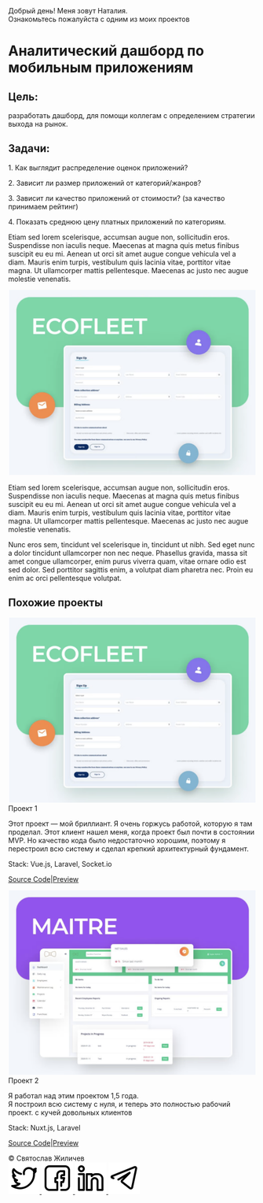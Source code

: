 <!DOCTYPE html>
<body>
                <span class="content__description">Добрый день! Меня зовут Наталия. <br/> Ознакомьтесь пожалуйста с одним из моих проектов</span>
                </nav>
            </div>
        </div>
        <div class="content__main">
            <h1 class="content__about-header">Аналитический дашборд по мобильным приложениям</h1>
            <div class="content__main-item">
                <div class="main-item__description">
                   <h2 class="content__subheader">Цель:</h2>
                    <p>разработать дашборд, для помощи коллегам с определением стратегии выхода на рынок.</p>
                </div>
              <h2 class="content__subheader">Задачи:</h2>
                    <p>1. Как выглядит распределение оценок приложений?</p>
               <p>2. Зависит ли размер приложений от категорий/жанров?</p>
               <p>3. Зависит ли качество приложений от стоимости? (за качество принимаем рейтинг)</p>
               <p>4. Показать среднюю цену платных приложений по категориям.</p>
                </div>
            </div>
            <div class="content__main-item">
                <div class="main-item__description">
                    <p>Etiam sed lorem scelerisque, accumsan augue non, sollicitudin eros. Suspendisse non iaculis neque. Maecenas at magna quis metus finibus suscipit eu eu mi. Aenean ut orci sit amet augue congue vehicula vel a diam. Mauris enim turpis, vestibulum quis lacinia vitae, porttitor vitae magna. Ut ullamcorper mattis pellentesque. Maecenas ac justo nec augue molestie venenatis.</p>
                </div>
            </div>
            <div class="content__main-item">
                <div class="main-item__description">
                    <img src="/assets/img/project.png" alt="project">
                </div>
            </div>
            <div class="content__main-item">
                <div class="main-item__description">
                    <p>Etiam sed lorem scelerisque, accumsan augue non, sollicitudin eros. Suspendisse non iaculis neque. Maecenas at magna quis metus finibus suscipit eu eu mi. Aenean ut orci sit amet augue congue vehicula vel a diam. Mauris enim turpis, vestibulum quis lacinia vitae, porttitor vitae magna. Ut ullamcorper mattis pellentesque. Maecenas ac justo nec augue molestie venenatis.</p>
                </div>
            </div>
            <div class="content__main-item">
                <div class="main-item__description">
                    <p>Nunc eros sem, tincidunt vel scelerisque in, tincidunt ut nibh. Sed eget nunc a dolor tincidunt ullamcorper non nec neque. Phasellus gravida, massa sit amet congue ullamcorper, enim purus viverra quam, vitae ornare odio est sed dolor. Sed porttitor sagittis enim, a volutpat diam pharetra nec. Proin eu enim ac orci pellentesque volutpat.</p>
                </div>
            </div>
            <h2 class="content__subheader">Похожие проекты</h2>
            <div class="content__main-item project">
                <a data-fslightbox href="/assets/img/project.png">
                    <img src="/assets/img/project.png" alt="project1">
                </a>
                <div>
                    <div class="main-item__title">
                        <span>Проект 1</span>
                    </div>
                    <div class="main-item__description">
                        <p>Этот проект — мой бриллиант. Я очень горжусь работой, которую я там проделал.
                            Этот клиент нашел меня, когда проект был почти в состоянии MVP. Но качество кода было недостаточно хорошим, поэтому я перестроил всю систему и сделал крепкий архитектурный фундамент.</p>
                    </div>
                    <div class="main-item__subdescription">
                        <p><span>Stack:</span> Vue.js, Laravel, Socket.io</p>
                        <p class="main-item__links"><a href=""><span>Source Code</span></a><span>|</span><a href=""><span>Preview</span></a> </p>
                    </div>
                </div>
            </div>
            <div class="content__main-item project">
                <a data-fslightbox href="/assets/img/project2.png">
                    <img src="/assets/img/project2.png" alt="project2">
                </a>
                <div>
                    <div class="main-item__title">
                        <span>Проект 2</span>
                    </div>
                    <div class="main-item__description">
                        <p>Я работал над этим проектом 1,5 года.
                            <br/>Я построил всю систему с нуля, и теперь это полностью рабочий проект.
                            с кучей довольных клиентов</p>
                    </div>
                    <div class="main-item__subdescription">
                        <p><span>Stack:</span> Nuxt.js, Laravel</p>
                        <p class="main-item__links"><a href=""><span>Source Code</span></a><span>|</span><a href=""><span>Preview</span></a> </p>
                    </div>
                </div>
            </div>
        </div>
    </div>
    <div class="footer">
        <div>
            <span>© Святослав Жиличев</span>
        </div>
        <div>
            <nav class="footer__social">
                <a href="#link" target="_blank" class="footer__social-item">
                    <img src="/assets/img/icons/twitter.svg" alt="Twitter">
                </a>
                <a href="#link" target="_blank" class="footer__social-item">
                    <img src="/assets/img/icons/facebook.svg" alt="Facebook">
                </a>
                <a href="#link" target="_blank" class="footer__social-item">
                    <img src="/assets/img/icons/in.svg" alt="LinkedIn">
                </a>
                <a href="#link" target="_blank" class="footer__social-item">
                    <img src="/assets/img/icons/telegram.svg" alt="Telegram">
                </a>
            </nav>
        </div>
    </div>
</div>
<script src="/assets/scripts/fslightbox.js"></script>
</body>
</html>
